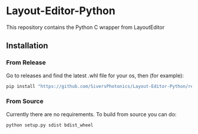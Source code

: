 # Layout-Editor-Python
This repository contains the Python C wrapper from LayoutEditor

## Installation

### From Release

Go to releases and find the latest .whl file for your os, then (for example):
```bash
pip install "https://github.com/SiversPhotonics/Layout-Editor-Python/releases/download/v1.0-windows/layout_editor-1.0-py3-none-any.whl"
```

### From Source

Currently there are no requirements. To build from source you can do:
```bash
python setup.py sdist bdist_wheel
```